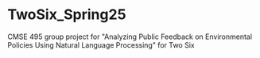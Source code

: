 # TwoSix_Spring25
CMSE 495 group project for "Analyzing Public Feedback on Environmental Policies Using Natural Language Processing" for Two Six
